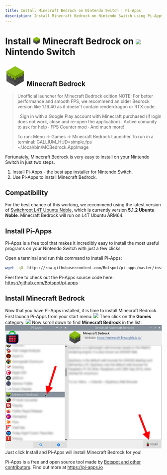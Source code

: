 ```yaml
---
title: Install Minecraft Bedrock on Nintendo Switch | Pi-Apps
description: Install Minecraft Bedrock on Nintendo Switch using Pi-Apps
---
```

<div class="simple-install-content content">

# Install <img src="/img/app-icons/Minecraft Bedrock/icon-64.png" height=24> Minecraft Bedrock on <img src=/img/other-icons/switch-icon.svg height=24> Nintendo Switch

## <img src="/img/app-icons/Minecraft Bedrock/icon-64.png"> Minecraft Bedrock
> Unofficial launcher for Minecraft Bedrock edition
> NOTE: For better performance and smooth FPS, we recommend an older Bedrock version like 1.16.40 as it doesn't contain renderdragon or RTX code.
> 
>  ∙ Sign in with a Google Play account with Minecraft purchased (if login does not work, close and re-open the application)
>  ∙ Active comunity to ask for help
>  ∙ FPS Counter mod
>  ∙ And much more!
> 
> To run: Menu -> Games -> Minecraft Bedrock Launcher
> To run in a terminal: GALLIUM_HUD=simple,fps ~/.local/bin/MCBedrock.AppImage

Fortunately, Minecraft Bedrock is very easy to install on your Nintendo Switch in just two steps.
1. Install Pi-Apps - the best app installer for Nintendo Switch.
2. Use Pi-Apps to install Minecraft Bedrock.
</div>
<div class="simple-install-content content">

## Compatibility
For the best chance of this working, we recommend using the latest version of [Switchroot L4T Ubuntu Noble](https://wiki.switchroot.org/wiki/linux/l4t-ubuntu-noble-installation-guide), which is currently version **5.1.2 Ubuntu Noble**.
Minecraft Bedrock will run on L4T Ubuntu ARM64.
</div>
<div class="simple-install-content content">

## Install Pi-Apps

Pi-Apps is a free tool that makes it incredibly easy to install the most useful programs on your Nintendo Switch with just a few clicks.

Open a terminal and run this command to install Pi-Apps:
```bash
wget -qO- https://raw.githubusercontent.com/Botspot/pi-apps/master/install | bash
```
Feel free to check out the Pi-Apps source code here: https://github.com/Botspot/pi-apps
</div>
<div class="simple-install-content content">

## Install Minecraft Bedrock

Now that you have Pi-Apps installed, it is time to install Minecraft Bedrock.
First launch Pi-Apps from your start menu:
<img src="/img/start-menu.png">
Then click on the <b>Games</b> category.
<img src="/img/category-selections/Games.png">
Now scroll down to find <b>Minecraft Bedrock</b> in the list.
<img src="/img/app-icons/Minecraft Bedrock/app-selection.png">
Just click Install and Pi-Apps will install Minecraft Bedrock for you!
</div>
<div class="simple-install-content content">

Pi-Apps is a free and open source tool made by [Botspot and other contributors](/about/#contributors). Find out more at https://pi-apps.io
</div>
